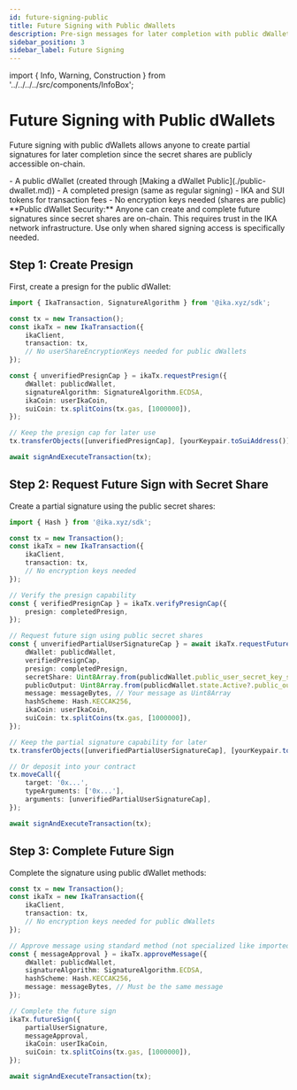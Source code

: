 ```yaml
---
id: future-signing-public
title: Future Signing with Public dWallets
description: Pre-sign messages for later completion with public dWallets
sidebar_position: 3
sidebar_label: Future Signing
---
```


import { Info, Warning, Construction } from '../../../../src/components/InfoBox';

# Future Signing with Public dWallets

<Construction />

Future signing with public dWallets allows anyone to create partial signatures for later completion since the secret shares are publicly accessible on-chain.

<Info title="Prerequisites">
- A public dWallet (created through [Making a dWallet Public](./public-dwallet.md))
- A completed presign (same as regular signing)
- IKA and SUI tokens for transaction fees
- No encryption keys needed (shares are public)
</Info>

<Warning title="Trust Model">
**Public dWallet Security:** Anyone can create and complete future signatures since secret shares are on-chain. This requires trust in the IKA network infrastructure. Use only when shared signing access is specifically needed.
</Warning>

## Step 1: Create Presign

First, create a presign for the public dWallet:

```typescript
import { IkaTransaction, SignatureAlgorithm } from '@ika.xyz/sdk';

const tx = new Transaction();
const ikaTx = new IkaTransaction({
	ikaClient,
	transaction: tx,
	// No userShareEncryptionKeys needed for public dWallets
});

const { unverifiedPresignCap } = ikaTx.requestPresign({
	dWallet: publicdWallet,
	signatureAlgorithm: SignatureAlgorithm.ECDSA,
	ikaCoin: userIkaCoin,
	suiCoin: tx.splitCoins(tx.gas, [1000000]),
});

// Keep the presign cap for later use
tx.transferObjects([unverifiedPresignCap], [yourKeypair.toSuiAddress()]);

await signAndExecuteTransaction(tx);
```

## Step 2: Request Future Sign with Secret Share

Create a partial signature using the public secret shares:

```typescript
import { Hash } from '@ika.xyz/sdk';

const tx = new Transaction();
const ikaTx = new IkaTransaction({
	ikaClient,
	transaction: tx,
	// No encryption keys needed
});

// Verify the presign capability
const { verifiedPresignCap } = ikaTx.verifyPresignCap({
	presign: completedPresign,
});

// Request future sign using public secret shares
const { unverifiedPartialUserSignatureCap } = await ikaTx.requestFutureSignWithSecretShare({
	dWallet: publicdWallet,
	verifiedPresignCap,
	presign: completedPresign,
	secretShare: Uint8Array.from(publicdWallet.public_user_secret_key_share), // Public share
	publicOutput: Uint8Array.from(publicdWallet.state.Active?.public_output), // Public output
	message: messageBytes, // Your message as Uint8Array
	hashScheme: Hash.KECCAK256,
	ikaCoin: userIkaCoin,
	suiCoin: tx.splitCoins(tx.gas, [1000000]),
});

// Keep the partial signature capability for later
tx.transferObjects([unverifiedPartialUserSignatureCap], [yourKeypair.toSuiAddress()]);

// Or deposit into your contract
tx.moveCall({
	target: '0x...',
	typeArguments: ['0x...'],
	arguments: [unverifiedPartialUserSignatureCap],
});

await signAndExecuteTransaction(tx);
```

## Step 3: Complete Future Sign

Complete the signature using public dWallet methods:

```typescript
const tx = new Transaction();
const ikaTx = new IkaTransaction({
	ikaClient,
	transaction: tx,
	// No encryption keys needed for public dWallets
});

// Approve message using standard method (not specialized like imported)
const { messageApproval } = ikaTx.approveMessage({
	dWallet: publicdWallet,
	signatureAlgorithm: SignatureAlgorithm.ECDSA,
	hashScheme: Hash.KECCAK256,
	message: messageBytes, // Must be the same message
});

// Complete the future sign
ikaTx.futureSign({
	partialUserSignature,
	messageApproval,
	ikaCoin: userIkaCoin,
	suiCoin: tx.splitCoins(tx.gas, [1000000]),
});

await signAndExecuteTransaction(tx);
```
